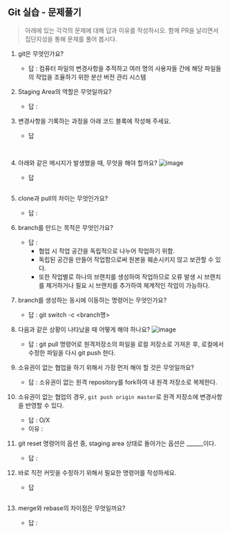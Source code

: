 ## Git 실습 - 문제풀기
> 아래에 있는 각각의 문제에 대해 답과 이유를 작성하시오.
> 함께 PR을 날리면서 집단지성을 통해 문제를 풀어 봅시다.

1. git은 무엇인가요?   
   - 답 : 컴퓨터 파일의 변경사항을 추적하고 여러 명의 사용자들 간에 해당 파일들의 작업을 조율하기 위한 분산 버전 관리 시스템
  
2. Staging Area의 역할은 무엇일까요?
   - 답 :  

3. 변경사항을 기록하는 과정을 아래 코드 블록에 작성해 주세요.
   - 답
   ```bash
  
   ```

4. 아래와 같은 메시지가 발생했을 때, 무엇을 해야 할까요?
![image](https://user-images.githubusercontent.com/98133984/181182281-4d01a374-62fe-4957-9a07-1efc005e35d3.png)
   - 답
   ```

   ```
5. clone과 pull의 차이는 무엇인가요?
   - 답 :
   
6. branch를 만드는 목적은 무엇인가요?
    - 답 : 
      - 협업 시 작업 공간을 독립적으로 나누어 작업하기 위함. 
      - 독립된 공간을 만들어 작업함으로써 원본을 훼손시키지 않고 보관할 수 있다. 
      - 또한 작업별로 하나의 브랜치를 생성하여 작업하므로 오류 발생 시 브랜치를 제거하거나 필요 시 브랜치를 추가하여 체계적인 작업이 가능하다.

7. branch를 생성하는 동시에 이동하는 명령어는 무엇인가요?
    - 답 : git switch -c <branch명>

8. 다음과 같은 상황이 나타났을 때 어떻게 해야 하나요?
   ![image](https://user-images.githubusercontent.com/98133984/181183354-df42d325-b839-48e1-a4c6-667c20b33d5c.png)
    - 답 : git pull 명령어로 원격저장소의 파일을 로컬 저장소로 가져온 후, 로컬에서 수정한 파일을 다시 git push 한다.

9.  소유권이 없는 협업을 하기 위해서 가장 먼저 해야 할 것은 무엇일까요?
    
    - 답 : 소유권이 없는 원격 repository를 fork하여 내 원격 저장소로 복제한다.

10. 소유권이 없는 협업의 경우, `git push origin master`로 원격 저장소에 변경사항을 반영할 수 있다.
    - 답 : O/X
    - 이유 :
 
11. git reset 명령어의 옵션 중, staging area 상태로 돌아가는 옵션은 ______이다.
    - 답 : 

12. 바로 직전 커밋을 수정하기 위해서 필요한 명령어를 작성하세요.
    - 답
    ```
    ```

13. merge와 rebase의 차이점은 무엇일까요? 
     - 답 : 
